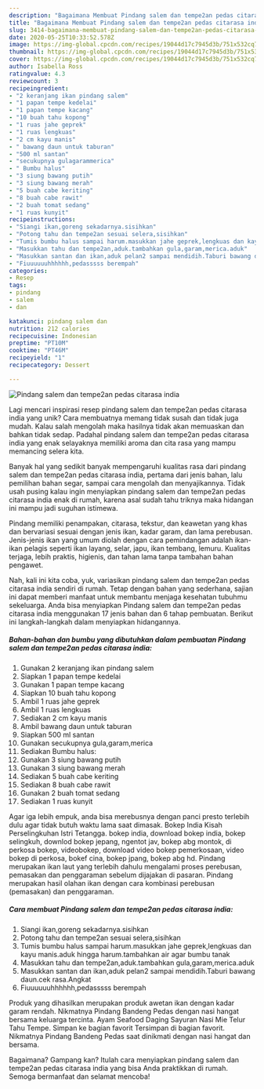 ```yaml
---
description: "Bagaimana Membuat Pindang salem dan tempe2an pedas citarasa india, Lezat"
title: "Bagaimana Membuat Pindang salem dan tempe2an pedas citarasa india, Lezat"
slug: 3414-bagaimana-membuat-pindang-salem-dan-tempe2an-pedas-citarasa-india-lezat
date: 2020-05-25T10:33:52.578Z
image: https://img-global.cpcdn.com/recipes/19044d17c7945d3b/751x532cq70/pindang-salem-dan-tempe2an-pedas-citarasa-india-foto-resep-utama.jpg
thumbnail: https://img-global.cpcdn.com/recipes/19044d17c7945d3b/751x532cq70/pindang-salem-dan-tempe2an-pedas-citarasa-india-foto-resep-utama.jpg
cover: https://img-global.cpcdn.com/recipes/19044d17c7945d3b/751x532cq70/pindang-salem-dan-tempe2an-pedas-citarasa-india-foto-resep-utama.jpg
author: Isabella Ross
ratingvalue: 4.3
reviewcount: 3
recipeingredient:
- "2 keranjang ikan pindang salem"
- "1 papan tempe kedelai"
- "1 papan tempe kacang"
- "10 buah tahu kopong"
- "1 ruas jahe geprek"
- "1 ruas lengkuas"
- "2 cm kayu manis"
- " bawang daun untuk taburan"
- "500 ml santan"
- "secukupnya gulagarammerica"
- " Bumbu halus"
- "3 siung bawang putih"
- "3 siung bawang merah"
- "5 buah cabe keriting"
- "8 buah cabe rawit"
- "2 buah tomat sedang"
- "1 ruas kunyit"
recipeinstructions:
- "Siangi ikan,goreng sekadarnya.sisihkan"
- "Potong tahu dan tempe2an sesuai selera,sisihkan"
- "Tumis bumbu halus sampai harum.masukkan jahe geprek,lengkuas dan kayu manis.aduk hingga harum.tambahkan air agar bumbu tanak"
- "Masukkan tahu dan tempe2an,aduk.tambahkan gula,garam,merica.aduk"
- "Masukkan santan dan ikan,aduk pelan2 sampai mendidih.Taburi bawang daun.cek rasa.Angkat"
- "Fiuuuuuuhhhhhh,pedasssss berempah"
categories:
- Resep
tags:
- pindang
- salem
- dan

katakunci: pindang salem dan 
nutrition: 212 calories
recipecuisine: Indonesian
preptime: "PT10M"
cooktime: "PT46M"
recipeyield: "1"
recipecategory: Dessert

---
```



![Pindang salem dan tempe2an pedas citarasa india](https://img-global.cpcdn.com/recipes/19044d17c7945d3b/751x532cq70/pindang-salem-dan-tempe2an-pedas-citarasa-india-foto-resep-utama.jpg)

Lagi mencari inspirasi resep pindang salem dan tempe2an pedas citarasa india yang unik? Cara membuatnya memang tidak susah dan tidak juga mudah. Kalau salah mengolah maka hasilnya tidak akan memuaskan dan bahkan tidak sedap. Padahal pindang salem dan tempe2an pedas citarasa india yang enak selayaknya memiliki aroma dan cita rasa yang mampu memancing selera kita.

Banyak hal yang sedikit banyak mempengaruhi kualitas rasa dari pindang salem dan tempe2an pedas citarasa india, pertama dari jenis bahan, lalu pemilihan bahan segar, sampai cara mengolah dan menyajikannya. Tidak usah pusing kalau ingin menyiapkan pindang salem dan tempe2an pedas citarasa india enak di rumah, karena asal sudah tahu triknya maka hidangan ini mampu jadi suguhan istimewa.

Pindang memiliki penampakan, citarasa, tekstur, dan keawetan yang khas dan bervariasi sesuai dengan jenis ikan, kadar garam, dan lama perebusan. Jenis-jenis ikan yang umum diolah dengan cara pemindangan adalah ikan-ikan pelagis seperti ikan layang, selar, japu, ikan tembang, lemuru. Kualitas terjaga, lebih praktis, higienis, dan tahan lama tanpa tambahan bahan pengawet.


Nah, kali ini kita coba, yuk, variasikan pindang salem dan tempe2an pedas citarasa india sendiri di rumah. Tetap dengan bahan yang sederhana, sajian ini dapat memberi manfaat untuk membantu menjaga kesehatan tubuhmu sekeluarga. Anda bisa menyiapkan Pindang salem dan tempe2an pedas citarasa india menggunakan 17 jenis bahan dan 6 tahap pembuatan. Berikut ini langkah-langkah dalam menyiapkan hidangannya.

<!--inarticleads1-->

##### Bahan-bahan dan bumbu yang dibutuhkan dalam pembuatan Pindang salem dan tempe2an pedas citarasa india:

1. Gunakan 2 keranjang ikan pindang salem
1. Siapkan 1 papan tempe kedelai
1. Gunakan 1 papan tempe kacang
1. Siapkan 10 buah tahu kopong
1. Ambil 1 ruas jahe geprek
1. Ambil 1 ruas lengkuas
1. Sediakan 2 cm kayu manis
1. Ambil  bawang daun untuk taburan
1. Siapkan 500 ml santan
1. Gunakan secukupnya gula,garam,merica
1. Sediakan  Bumbu halus:
1. Gunakan 3 siung bawang putih
1. Gunakan 3 siung bawang merah
1. Sediakan 5 buah cabe keriting
1. Sediakan 8 buah cabe rawit
1. Gunakan 2 buah tomat sedang
1. Sediakan 1 ruas kunyit


Agar iga lebih empuk, anda bisa merebusnya dengan panci presto terlebih dulu agar tidak butuh waktu lama saat dimasak. Bokep India Kisah Perselingkuhan Istri Tetangga. bokep india, download bokep india, bokep selingkuh, downlod bokep jepang, ngentot jav, bokep abg montok, di perkosa bokep, videobokep, download video bokep pemerkosaan, video bokep di perkosa, bokef cina, bokep jpang, bokep abg hd. Pindang merupakan ikan laut yang terlebih dahulu mengalami proses perebusan, pemasakan dan penggaraman sebelum dijajakan di pasaran. Pindang merupakan hasil olahan ikan dengan cara kombinasi perebusan (pemasakan) dan penggaraman. 

<!--inarticleads2-->

##### Cara membuat Pindang salem dan tempe2an pedas citarasa india:

1. Siangi ikan,goreng sekadarnya.sisihkan
1. Potong tahu dan tempe2an sesuai selera,sisihkan
1. Tumis bumbu halus sampai harum.masukkan jahe geprek,lengkuas dan kayu manis.aduk hingga harum.tambahkan air agar bumbu tanak
1. Masukkan tahu dan tempe2an,aduk.tambahkan gula,garam,merica.aduk
1. Masukkan santan dan ikan,aduk pelan2 sampai mendidih.Taburi bawang daun.cek rasa.Angkat
1. Fiuuuuuuhhhhhh,pedasssss berempah


Produk yang dihasilkan merupakan produk awetan ikan dengan kadar garam rendah. Nikmatnya Pindang Bandeng Pedas dengan nasi hangat bersama keluarga tercinta. Ayam Seafood Daging Sayuran Nasi Mie Telur Tahu Tempe. Simpan ke bagian favorit Tersimpan di bagian favorit. Nikmatnya Pindang Bandeng Pedas saat dinikmati dengan nasi hangat dan bersama. 

Bagaimana? Gampang kan? Itulah cara menyiapkan pindang salem dan tempe2an pedas citarasa india yang bisa Anda praktikkan di rumah. Semoga bermanfaat dan selamat mencoba!
